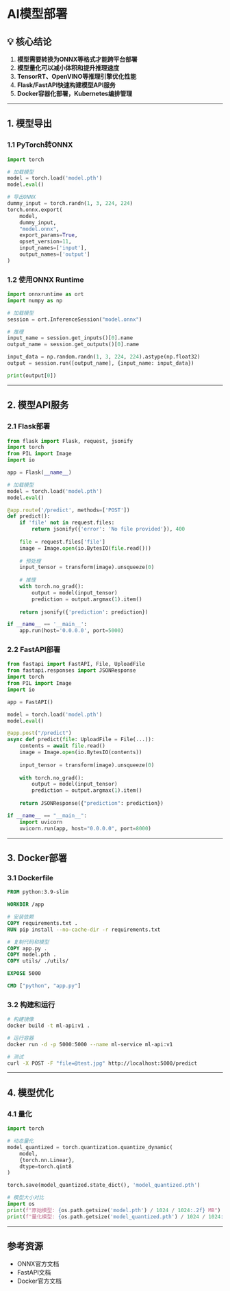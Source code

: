 # AI模型部署

## 💡 核心结论

1. **模型需要转换为ONNX等格式才能跨平台部署**
2. **模型量化可以减小体积和提升推理速度**
3. **TensorRT、OpenVINO等推理引擎优化性能**
4. **Flask/FastAPI快速构建模型API服务**
5. **Docker容器化部署，Kubernetes编排管理**

---

## 1. 模型导出

### 1.1 PyTorch转ONNX

```python
import torch

# 加载模型
model = torch.load('model.pth')
model.eval()

# 导出ONNX
dummy_input = torch.randn(1, 3, 224, 224)
torch.onnx.export(
    model,
    dummy_input,
    "model.onnx",
    export_params=True,
    opset_version=11,
    input_names=['input'],
    output_names=['output']
)
```

### 1.2 使用ONNX Runtime

```python
import onnxruntime as ort
import numpy as np

# 加载模型
session = ort.InferenceSession("model.onnx")

# 推理
input_name = session.get_inputs()[0].name
output_name = session.get_outputs()[0].name

input_data = np.random.randn(1, 3, 224, 224).astype(np.float32)
output = session.run([output_name], {input_name: input_data})

print(output[0])
```

---

## 2. 模型API服务

### 2.1 Flask部署

```python
from flask import Flask, request, jsonify
import torch
from PIL import Image
import io

app = Flask(__name__)

# 加载模型
model = torch.load('model.pth')
model.eval()

@app.route('/predict', methods=['POST'])
def predict():
    if 'file' not in request.files:
        return jsonify({'error': 'No file provided'}), 400
    
    file = request.files['file']
    image = Image.open(io.BytesIO(file.read()))
    
    # 预处理
    input_tensor = transform(image).unsqueeze(0)
    
    # 推理
    with torch.no_grad():
        output = model(input_tensor)
        prediction = output.argmax(1).item()
    
    return jsonify({'prediction': prediction})

if __name__ == '__main__':
    app.run(host='0.0.0.0', port=5000)
```

### 2.2 FastAPI部署

```python
from fastapi import FastAPI, File, UploadFile
from fastapi.responses import JSONResponse
import torch
from PIL import Image
import io

app = FastAPI()

model = torch.load('model.pth')
model.eval()

@app.post("/predict")
async def predict(file: UploadFile = File(...)):
    contents = await file.read()
    image = Image.open(io.BytesIO(contents))
    
    input_tensor = transform(image).unsqueeze(0)
    
    with torch.no_grad():
        output = model(input_tensor)
        prediction = output.argmax(1).item()
    
    return JSONResponse({"prediction": prediction})

if __name__ == "__main__":
    import uvicorn
    uvicorn.run(app, host="0.0.0.0", port=8000)
```

---

## 3. Docker部署

### 3.1 Dockerfile

```dockerfile
FROM python:3.9-slim

WORKDIR /app

# 安装依赖
COPY requirements.txt .
RUN pip install --no-cache-dir -r requirements.txt

# 复制代码和模型
COPY app.py .
COPY model.pth .
COPY utils/ ./utils/

EXPOSE 5000

CMD ["python", "app.py"]
```

### 3.2 构建和运行

```bash
# 构建镜像
docker build -t ml-api:v1 .

# 运行容器
docker run -d -p 5000:5000 --name ml-service ml-api:v1

# 测试
curl -X POST -F "file=@test.jpg" http://localhost:5000/predict
```

---

## 4. 模型优化

### 4.1 量化

```python
import torch

# 动态量化
model_quantized = torch.quantization.quantize_dynamic(
    model,
    {torch.nn.Linear},
    dtype=torch.qint8
)

torch.save(model_quantized.state_dict(), 'model_quantized.pth')

# 模型大小对比
import os
print(f"原始模型: {os.path.getsize('model.pth') / 1024 / 1024:.2f} MB")
print(f"量化模型: {os.path.getsize('model_quantized.pth') / 1024 / 1024:.2f} MB")
```

---

## 参考资源

- ONNX官方文档
- FastAPI文档
- Docker官方文档

